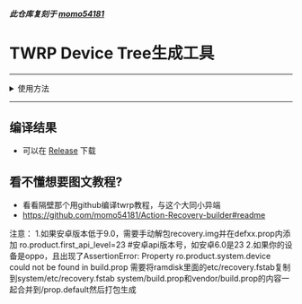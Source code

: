 ##### 此仓库复刻于 [momo54181](https://github.com/momo54181/action_build_twrp_device_tree)
 # TWRP Device Tree生成工具
-----
<details>
<summary>使用方法</summary>

*  1.将此仓库 Fork 到你自己下（不建议设为私有）

*  2.上传你需要编译设备的 recovery.img 到仓库里
 
*  3.通过 View raw 来获取你上传 recovery.img 的链接
 
*  4.点击actions － Make twrp device － Run workflow ，然后在 IMG_URL 里面输入你刚刚获取的链接

*  5.填写完成后点击 Run workflow 开始生成

</details>

-----

## 编译结果
- 可以在 [Release](../../releases) 下载

## 看不懂想要图文教程?
- 看看隔壁那个用github编译twrp教程，与这个大同小异端
- https://github.com/momo54181/Action-Recovery-builder#readme

注意：
1.如果安卓版本低于9.0，需要手动解包recovery.img并在defxx.prop内添加
ro.product.first_api_level=23 #安卓api版本号，如安卓6.0是23
2.如果你的设备是oppo，且出现了AssertionError: Property ro.product.system.device could not be found in build.prop
需要将ramdisk里面的etc/recovery.fstab复制到system/etc/recovery.fstab
system/build.prop和vendor/build.prop的内容一起合并到/prop.default然后打包生成

